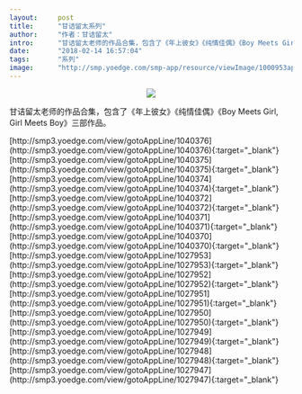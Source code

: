 ```yaml
---
layout:     post
title:      "甘诘留太系列"
author:     "作者：甘诘留太"
intro:      "甘诘留太老师的作品合集，包含了《年上彼女》《纯情佳偶》《Boy Meets Girl, Girl Meets Boy》三部作品。"
date:       "2018-02-14 16:57:04"
tags:       "系列"
image:      "http://smp.yoedge.com/smp-app/resource/viewImage/1000953appline.png"
---
```

<div style="text-align: center">
<p><img src="http://smp.yoedge.com/smp-app/resource/viewImage/1000953appline.png"/></p>
</div>
<p class="post-meta">
<span>甘诘留太老师的作品合集，包含了《年上彼女》《纯情佳偶》《Boy Meets Girl, Girl Meets Boy》三部作品。</span>
</p>
[http://smp3.yoedge.com/view/gotoAppLine/1040376](http://smp3.yoedge.com/view/gotoAppLine/1040376){:target="_blank"}
[http://smp3.yoedge.com/view/gotoAppLine/1040375](http://smp3.yoedge.com/view/gotoAppLine/1040375){:target="_blank"}
[http://smp3.yoedge.com/view/gotoAppLine/1040374](http://smp3.yoedge.com/view/gotoAppLine/1040374){:target="_blank"}
[http://smp3.yoedge.com/view/gotoAppLine/1040372](http://smp3.yoedge.com/view/gotoAppLine/1040372){:target="_blank"}
[http://smp3.yoedge.com/view/gotoAppLine/1040371](http://smp3.yoedge.com/view/gotoAppLine/1040371){:target="_blank"}
[http://smp3.yoedge.com/view/gotoAppLine/1040370](http://smp3.yoedge.com/view/gotoAppLine/1040370){:target="_blank"}
[http://smp3.yoedge.com/view/gotoAppLine/1027953](http://smp3.yoedge.com/view/gotoAppLine/1027953){:target="_blank"}
[http://smp3.yoedge.com/view/gotoAppLine/1027952](http://smp3.yoedge.com/view/gotoAppLine/1027952){:target="_blank"}
[http://smp3.yoedge.com/view/gotoAppLine/1027951](http://smp3.yoedge.com/view/gotoAppLine/1027951){:target="_blank"}
[http://smp3.yoedge.com/view/gotoAppLine/1027950](http://smp3.yoedge.com/view/gotoAppLine/1027950){:target="_blank"}
[http://smp3.yoedge.com/view/gotoAppLine/1027949](http://smp3.yoedge.com/view/gotoAppLine/1027949){:target="_blank"}
[http://smp3.yoedge.com/view/gotoAppLine/1027948](http://smp3.yoedge.com/view/gotoAppLine/1027948){:target="_blank"}
[http://smp3.yoedge.com/view/gotoAppLine/1027947](http://smp3.yoedge.com/view/gotoAppLine/1027947){:target="_blank"}


